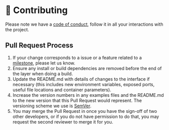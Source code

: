 # 🔨 Contributing

Please note we have a [code of conduct](CODE_OF_CONDUCT.md), follow it in all your interactions with the project.

## Pull Request Process

1. If your change corresponds to a issue or a feature related to a [milestone](ROADMAP.md), please let us know.
2. Ensure any install or build dependencies are removed before the end of the layer when doing a
   build.
3. Update the README.md with details of changes to the interface if necessary (this includes new environment
   variables, exposed ports, useful file locations and container parameters).
4. Increase the version numbers in any examples files and the README.md to the new version that this
   Pull Request would represent. The versioning scheme we use is [SemVer](http://semver.org/).
5. You may merge the Pull Request in once you have the sign-off of two other developers, or if you
   do not have permission to do that, you may request the second reviewer to merge it for you.
